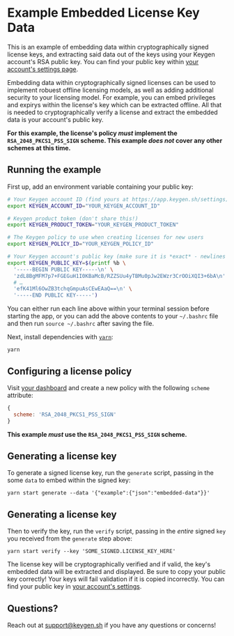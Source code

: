 # Example Embedded License Key Data
This is an example of embedding data within cryptographically signed license
keys, and extracting said data out of the keys using your Keygen account's
RSA public key. You can find your public key within
[your account's settings page](https://app.keygen.sh/settings).

Embedding data within cryptographically signed licenses can be used to implement
robuest offline licensing models, as well as adding additional security to your
licensing model. For example, you can embed privileges and expirys within the license's
key which can be extracted offline. All that is needed to cryptographically verify
a license and extract the embedded data is your account's public key.

**For this example, the license's policy _must_ implement the `RSA_2048_PKCS1_PSS_SIGN`
scheme. This example _does not_ cover any other schemes at this time.**

## Running the example

First up, add an environment variable containing your public key:
```bash
# Your Keygen account ID (find yours at https://app.keygen.sh/settings)
export KEYGEN_ACCOUNT_ID="YOUR_KEYGEN_ACCOUNT_ID"

# Keygen product token (don't share this!)
export KEYGEN_PRODUCT_TOKEN="YOUR_KEYGEN_PRODUCT_TOKEN"

# The Keygen policy to use when creating licenses for new users
export KEYGEN_POLICY_ID="YOUR_KEYGEN_POLICY_ID"

# Your Keygen account's public key (make sure it is *exact* - newlines and all)
export KEYGEN_PUBLIC_KEY=$(printf %b \
  '-----BEGIN PUBLIC KEY-----\n' \
  'zdL8BgMFM7p7+FGEGuH1I0KBaMcB/RZZSUu4yTBMu0pJw2EWzr3CrOOiXQI3+6bA\n' \
  # …
  'efK41Ml6OwZB3tchqGmpuAsCEwEAaQ==\n' \
  '-----END PUBLIC KEY-----')
```

You can either run each line above within your terminal session before
starting the app, or you can add the above contents to your `~/.bashrc`
file and then run `source ~/.bashrc` after saving the file.

Next, install dependencies with [`yarn`](https://yarnpkg.comg):
```
yarn
```

## Configuring a license policy

Visit [your dashboard](https://app.keygen.sh/policies) and create a new
policy with the following `scheme` attribute:

```javascript
{
  scheme: 'RSA_2048_PKCS1_PSS_SIGN'
}
```

**This example _must_ use the `RSA_2048_PKCS1_PSS_SIGN` scheme.**

## Generating a license key

To generate a signed license key, run the `generate` script, passing in the some
`data` to embed within the signed key:

```
yarn start generate --data '{"example":{"json":"embedded-data"}}'
```

## Generating a license key

Then to verify the key, run the `verify` script, passing in the _entire_ signed
`key` you received from the `generate` step above:

```
yarn start verify --key 'SOME_SIGNED.LICENSE_KEY_HERE'
```

The license key will be cryptographically verified and if valid, the key's embedded
data will be extracted and displayed. Be sure to copy your public key correctly!
Your keys will fail validation if it is copied incorrectly. You can find your
public key in [your account's settings](https://app.keygen.sh/settings).

## Questions?

Reach out at [support@keygen.sh](mailto:support@keygen.sh) if you have any
questions or concerns!
